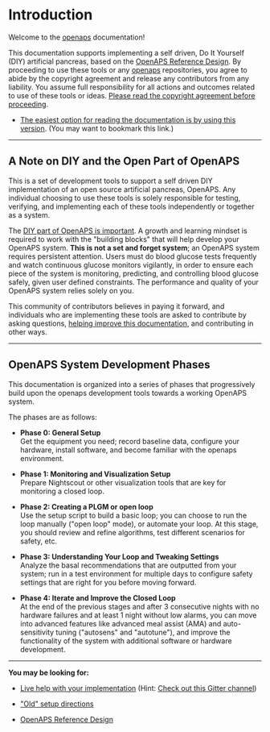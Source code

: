 # Introduction

Welcome to the [openaps](https://github.com/openaps/) documentation!

This documentation supports implementing a self driven, Do It Yourself (DIY) artificial pancreas, based on the [OpenAPS Reference Design](https://openaps.org/reference-design/). By proceeding to use these tools or any [openaps](https://github.com/openaps/) repositories, you agree to abide by the copyright agreement and release any contributors from any liability. You assume full responsibility for all actions and outcomes related to use of these tools or ideas. [Please read the copyright agreement before proceeding](https://github.com/openaps/docs/blob/master/license.txt).

* [The easiest option for reading the documentation is by using this version](https://openaps.readthedocs.org/en/latest/index.html). (You may want to bookmark this link.)

----------
## A Note on DIY and the Open Part of OpenAPS

This is a set of development tools to support a self driven DIY implementation of an open source artificial pancreas, OpenAPS. Any individual choosing to use these tools is solely responsible for testing, verifying, and implementing each of these tools independently or together as a system.

The [DIY part of OpenAPS is important](http://bit.ly/1NBbZtO). A growth and learning mindset is required to work with the "building blocks" that will help develop your OpenAPS system. **This is not a set and forget system**; an OpenAPS system requires persistent attention. Users must do blood glucose tests frequently and watch continuous glucose monitors vigilantly, in order to ensure each piece of the system is monitoring, predicting, and controlling blood glucose safely, given user defined constraints. The performance and quality of your OpenAPS system relies solely on you.

This community of contributors believes in paying it forward, and individuals who are implementing these tools are asked to contribute by asking questions, [helping improve this documentation](docs/docs/Resources/my-first-pr.md), and contributing in other ways.


----------
## OpenAPS System Development Phases

This documentation is organized into a series of phases that progressively build upon the openaps development tools towards a working OpenAPS system.

The phases are as follows:

* **Phase 0: General Setup**<br>
Get the equipment you need; record baseline data, configure your hardware, install software, and become familiar with the openaps environment. 

* **Phase 1: Monitoring and Visualization Setup**<br>
Prepare Nightscout or other visualization tools that are key for monitoring a closed loop.

* **Phase 2: Creating a PLGM or open loop**<br>
Use the setup script to build a basic loop; you can choose to run the loop manually ("open loop" mode), or automate your loop. At this stage, you should review and refine algorithms, test different scenarios for safety, etc.

* **Phase 3: Understanding Your Loop and Tweaking Settings**<br>
Analyze the basal recommendations that are outputted from your system; run in a test environment for multiple days to configure safety settings that are right for you before moving forward. 

* **Phase 4: Iterate and Improve the Closed Loop**<br>
At the end of the previous stages and after 3 consecutive nights with no hardware failures and at least 1 night without low alarms, you can move into advanced features like advanced meal assist (AMA) and auto-sensitivity tuning ("autosens" and "autotune"), and improve the functionality of the system with additional software or hardware development.

----------
**You may be looking for:**

* [Live help with your implementation](http://openaps.readthedocs.io/en/latest/docs/introduction/communication-support-channels.html) (Hint: [Check out this Gitter channel](https://gitter.im/nightscout/intend-to-bolus))

* ["Old" setup directions](http://openaps.readthedocs.io/en/latest/docs/walkthrough/manual/index.html)

*  [OpenAPS Reference Design](https://openaps.org/reference-design/)

 
